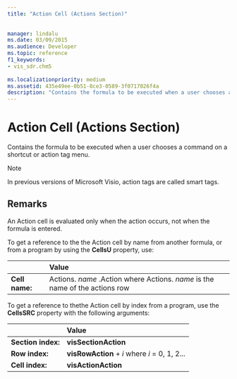 ```yaml
---
title: "Action Cell (Actions Section)"
 
 
manager: lindalu
ms.date: 03/09/2015
ms.audience: Developer
ms.topic: reference
f1_keywords:
- vis_sdr.chm5
 
ms.localizationpriority: medium
ms.assetid: 435e49ee-0b51-8ce3-0589-3f0717026f4a
description: "Contains the formula to be executed when a user chooses a command on a shortcut or action tag menu."
---
```


# Action Cell (Actions Section)

Contains the formula to be executed when a user chooses a command on a shortcut or action tag menu.
  
> [!NOTE]
> In previous versions of Microsoft Visio, action tags are called smart tags. 
  
## Remarks

An Action cell is evaluated only when the action occurs, not when the formula is entered.
  
To get a reference to the the Action cell by name from another formula, or from a program by using the **CellsU** property, use: 
  
||Value |
|:-----|:-----|
| **Cell name:**  <br/> | Actions.  *name*  .Action           where Actions. *name*  is the name of the actions row  <br/> |
   
To get a reference to thethe Action cell by index from a program, use the **CellsSRC** property with the following arguments: 
  
||Value |
|:-----|:-----|
| **Section index:**  <br/> |**visSectionAction** <br/> |
| **Row index:**  <br/> |**visRowAction** +  *i*            where  *i*  = 0, 1, 2... |
| **Cell index:**  <br/> |**visActionAction** <br/> |
   


